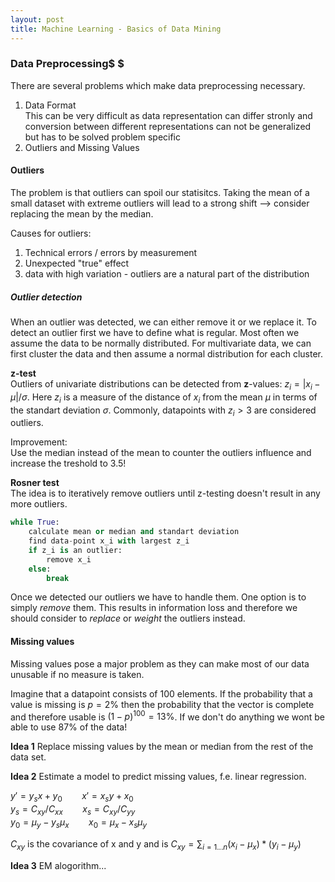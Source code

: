 ```yaml
---
layout: post
title: Machine Learning - Basics of Data Mining
---
```



### Data Preprocessing$ $
There are several problems which make data preprocessing necessary.
1. Data Format\
    This can be very difficult as data representation can differ stronly and conversion between different representations can not be generalized but has to be solved problem specific
2. Outliers and Missing Values

#### Outliers
The problem is that outliers can spoil our statisitcs. Taking the mean of a small dataset with extreme outliers will lead to a strong shift --> consider replacing the mean by the median.

Causes for outliers:
1. Technical errors / errors by measurement
2. Unexpected "true" effect
3. data with high variation - outliers are a natural part of the distribution

##### Outlier detection
When an outlier was detected, we can either remove it or we replace it. To detect an outlier first we have to define what is regular. Most often we assume the data to be normally distributed. For multivariate data, we can first cluster the data and then assume a normal distribution for each cluster.

**z-test**\
Outliers of univariate distributions can be detected from **z**-values: $z_i = |x_i - \mu| / \sigma$. Here $z_i$ is a measure of the distance of $x_i$ from the mean $\mu$ in terms of the standart deviation $\sigma$. Commonly, datapoints with $z_i > 3$ are considered outliers.

Improvement:\
Use the median instead of the mean to counter the outliers influence and increase the treshold to 3.5!

**Rosner test**\
The idea is to iteratively remove outliers until z-testing doesn't result in any more outliers.
```python
while True:
    calculate mean or median and standart deviation
    find data-point x_i with largest z_i
    if z_i is an outlier:
        remove x_i
    else:
        break
```

Once we detected our outliers we have to handle them. One option is to simply *remove* them. This results in information loss and therefore we should consider to *replace* or *weight* the outliers instead.

#### Missing values
Missing values pose a major problem as they can make most of our data unusable if no measure is taken.

Imagine that a datapoint consists of 100 elements. If the probability that a value is missing is $p=2\%$ then the probability that the vector is complete and therefore usable is $(1 - p)^{100} = 13\%$. If we don't do anything we wont be able to use $87\%$ of the data!

**Idea 1**
Replace missing values by the mean or median from the rest of the data set.

**Idea 2**
Estimate a model to predict missing values, f.e. linear regression.

$y' = y_s x + y_{0}$ &nbsp;&nbsp;&nbsp;&nbsp;&nbsp;&nbsp; $x' = x_s y + x_{0}$\
$y_s = C_{xy}/C_{xx}$ &nbsp;&nbsp;&nbsp;&nbsp;&nbsp;&nbsp; $x_s = C_{xy}/C_{yy}$\
$y_0 = \mu_y - y_s\mu_x$ &nbsp;&nbsp;&nbsp;&nbsp;&nbsp;&nbsp; $x_0 = \mu_x - x_s\mu_y$

$C_{xy}$ is the covariance of x and y and is $C_{xy} = \sum_{i=1...n}(x_i - \mu_x)*(y_i - \mu_y)$

<div id="linear_regression_sketch" style="position: relative;">
<script language="javascript" type="text/javascript" src="/post_content/machine_learning/scripts/linear_regression.js"></script>
</div>

**Idea 3**
EM alogorithm...
